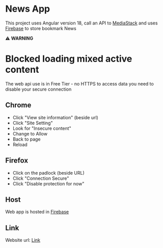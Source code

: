 # News App

This project uses Angular version 18, call an API to [MediaStack](https://mediastack.com/) and uses [Firebase](https://firebase.google.com/) to store bookmark News  

:warning: **WARNING**
# Blocked loading mixed active content

The web api use is in Free Tier - no HTTPS to access data you need to disable your secure connection 

## Chrome
  * Click "View site information" (beside url)
  * Click "Site Setting"
  * Look for "Insecure content"
  * Change to Allow
  * Back to page
  * Reload
    
## Firefox
  * Click on the padlock (beside URL)
  * Click "Connection Secure"
  * Click "Disable protection for now"

## Host
Web app is hosted in [Firebase](https://firebase.google.com/)

## Link
Website url: [Link](https://news-ngayon-firebase-project.firebaseapp.com/news/general)
